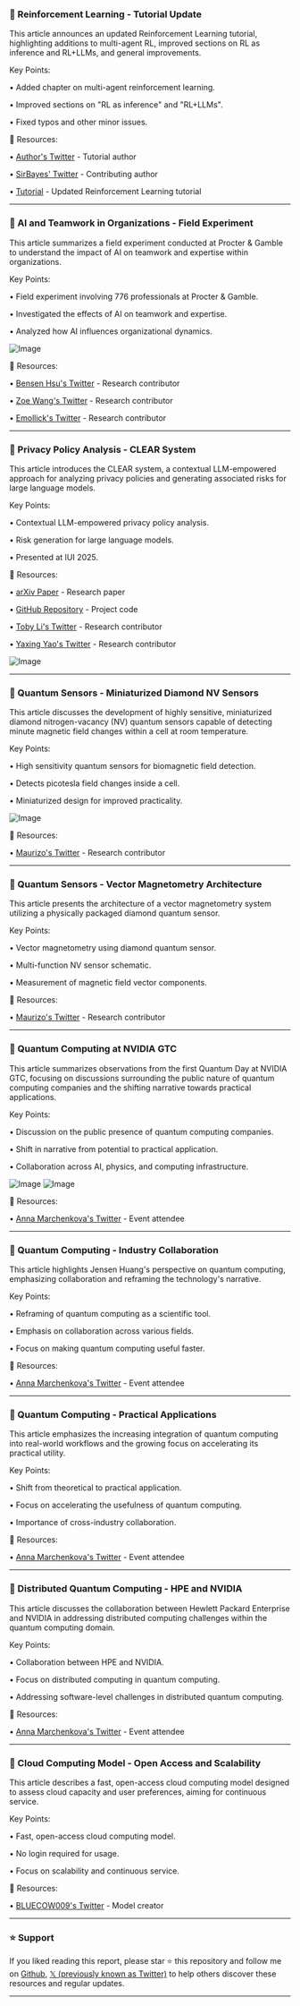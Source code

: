 ### 🤖 Reinforcement Learning - Tutorial Update

This article announces an updated Reinforcement Learning tutorial, highlighting additions to multi-agent RL, improved sections on RL as inference and RL+LLMs, and general improvements.


Key Points:

• Added chapter on multi-agent reinforcement learning.

• Improved sections on "RL as inference" and "RL+LLMs".

• Fixed typos and other minor issues.


🔗 Resources:

• [Author's Twitter](https://x.com/ajitesh_shukla7) - Tutorial author

• [SirBayes' Twitter](https://x.com/sirbayes) - Contributing author

• [Tutorial](https://t.co/dWe5uNgcgp) - Updated Reinforcement Learning tutorial



---

### 🤖 AI and Teamwork in Organizations - Field Experiment

This article summarizes a field experiment conducted at Procter & Gamble to understand the impact of AI on teamwork and expertise within organizations.


Key Points:

• Field experiment involving 776 professionals at Procter & Gamble.

• Investigated the effects of AI on teamwork and expertise.

• Analyzed how AI influences organizational dynamics.


![Image](https://pbs.twimg.com/media/Gm2vTjKaUAAa4A5?format=jpg&name=small)

🔗 Resources:

• [Bensen Hsu's Twitter](https://x.com/BensenHsu) - Research contributor

• [Zoe Wang's Twitter](https://x.com/zoewangai) - Research contributor

• [Emollick's Twitter](https://x.com/emollick) - Research contributor


---

### 🤖 Privacy Policy Analysis - CLEAR System

This article introduces the CLEAR system, a contextual LLM-empowered approach for analyzing privacy policies and generating associated risks for large language models.


Key Points:

• Contextual LLM-empowered privacy policy analysis.

• Risk generation for large language models.

• Presented at IUI 2025.


🔗 Resources:

• [arXiv Paper](https://arxiv.org/pdf/2410.13387) - Research paper

• [GitHub Repository](https://github.com/CRChenND/CLEAR) - Project code

• [Toby Li's Twitter](https://x.com/TobyJLi) - Research contributor

• [Yaxing Yao's Twitter](https://x.com/yaxingyao) - Research contributor

![Image](https://pbs.twimg.com/media/GmwhzIIW0AAFip5?format=jpg&name=small)



---

### 🤖 Quantum Sensors - Miniaturized Diamond NV Sensors

This article discusses the development of highly sensitive, miniaturized diamond nitrogen-vacancy (NV) quantum sensors capable of detecting minute magnetic field changes within a cell at room temperature.


Key Points:

• High sensitivity quantum sensors for biomagnetic field detection.

• Detects picotesla field changes inside a cell.

• Miniaturized design for improved practicality.


![Image](https://pbs.twimg.com/media/Gmz6e0wacAAzkEj?format=jpg&name=small)

🔗 Resources:

• [Maurizo's Twitter](https://x.com/Dragonmaurizio) - Research contributor



---

### 🤖 Quantum Sensors - Vector Magnetometry Architecture

This article presents the architecture of a vector magnetometry system utilizing a physically packaged diamond quantum sensor.


Key Points:

• Vector magnetometry using diamond quantum sensor.

• Multi-function NV sensor schematic.

• Measurement of magnetic field vector components.


🔗 Resources:

• [Maurizo's Twitter](https://x.com/Dragonmaurizio) - Research contributor


---

### 🚀 Quantum Computing at NVIDIA GTC

This article summarizes observations from the first Quantum Day at NVIDIA GTC, focusing on discussions surrounding the public nature of quantum computing companies and the shifting narrative towards practical applications.


Key Points:

• Discussion on the public presence of quantum computing companies.

• Shift in narrative from potential to practical application.

• Collaboration across AI, physics, and computing infrastructure.


![Image](https://pbs.twimg.com/media/Gmz6ToJX0AAcCLn?format=jpg&name=small)
![Image](https://pbs.twimg.com/media/Gmz6Uh3WIAE-L0z?format=jpg&name=small)

🔗 Resources:

• [Anna Marchenkova's Twitter](https://x.com/amarchenkova) - Event attendee


---

### 🚀 Quantum Computing - Industry Collaboration

This article highlights Jensen Huang's perspective on quantum computing, emphasizing collaboration and reframing the technology's narrative.


Key Points:

• Reframing of quantum computing as a scientific tool.

• Emphasis on collaboration across various fields.

• Focus on making quantum computing useful faster.


🔗 Resources:

• [Anna Marchenkova's Twitter](https://x.com/amarchenkova) - Event attendee


---

### 🚀 Quantum Computing - Practical Applications

This article emphasizes the increasing integration of quantum computing into real-world workflows and the growing focus on accelerating its practical utility.


Key Points:

• Shift from theoretical to practical application.

• Focus on accelerating the usefulness of quantum computing.

• Importance of cross-industry collaboration.


🔗 Resources:

• [Anna Marchenkova's Twitter](https://x.com/amarchenkova) - Event attendee


---

### 🚀 Distributed Quantum Computing - HPE and NVIDIA

This article discusses the collaboration between Hewlett Packard Enterprise and NVIDIA in addressing distributed computing challenges within the quantum computing domain.


Key Points:

• Collaboration between HPE and NVIDIA.

• Focus on distributed computing in quantum computing.

• Addressing software-level challenges in distributed quantum computing.


🔗 Resources:

• [Anna Marchenkova's Twitter](https://x.com/amarchenkova) - Event attendee


---

### 🚀 Cloud Computing Model - Open Access and Scalability

This article describes a fast, open-access cloud computing model designed to assess cloud capacity and user preferences, aiming for continuous service.


Key Points:

• Fast, open-access cloud computing model.

• No login required for usage.

• Focus on scalability and continuous service.


🔗 Resources:

• [BLUECOW009's Twitter](https://x.com/BLUECOW009) - Model creator


---

### ⭐️ Support

If you liked reading this report, please star ⭐️ this repository and follow me on [Github](https://github.com/Drix10), [𝕏 (previously known as Twitter)](https://x.com/DRIX_10_) to help others discover these resources and regular updates.

---